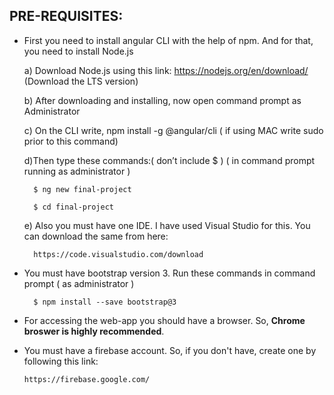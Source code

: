 
## PRE-REQUISITES:

- First you need to install angular CLI with the help of npm. And for that, you need to install Node.js

  a) Download Node.js using this link: https://nodejs.org/en/download/  (Download the LTS version)

  b) After downloading and installing, now open command prompt as Administrator
  
  c) On the CLI write, npm install -g @angular/cli ( if using MAC write sudo prior to this command)

  d)Then type these commands:( don’t include $ ) ( in command prompt running as administrator )
  
        $ ng new final-project

        $ cd final-project
          
  e) Also you must have one IDE. I have used Visual Studio for this. You can download the same from here: 
        
        https://code.visualstudio.com/download
        
        
- You must have bootstrap version 3. Run these commands in command prompt ( as administrator )
        
        $ npm install --save bootstrap@3


- For accessing the web-app you should have a browser. So, **Chrome broswer is highly recommended**.


- You must have a firebase account. So, if you don't have, create one by following this link:

      https://firebase.google.com/
        

